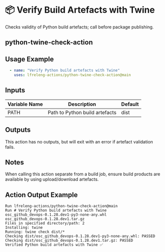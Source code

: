 <!--
# SPDX-License-Identifier: Apache-2.0
# SPDX-FileCopyrightText: 2025 The Linux Foundation
-->

# 📦 Verify Build Artefacts with Twine

Checks validity of Python build artefacts; call before package publishing.

## python-twine-check-action

## Usage Example

<!-- markdownlint-disable MD046 -->

```yaml
  - name: "Verify Python build artefacts with Twine"
    uses: lfreleng-actions/python-twine-check-action@main
```

<!-- markdownlint-enable MD046 -->

## Inputs

<!-- markdownlint-disable MD013 -->

| Variable Name | Description                    | Default |
| ------------- | ------------------------------ | ------- |
| PATH          | Path to Python build artefacts | dist    |

<!-- markdownlint-enable MD013 -->

## Outputs

This action has no outputs, but will exit with an error if artefact
validation fails.

## Notes

When calling this action separate from a build job, ensure build products are
available by using upload/download artefacts.

## Action Output Example

```console
Run lfreleng-actions/python-twine-check-action@main
Run # Verify Python build artefacts with Twine
osc_github_devops-0.1.28.dev1-py3-none-any.whl
osc_github_devops-0.1.28.dev1.tar.gz
Files in specified directory/path: 2
Installing: twine
Running: twine check dist/*
Checking dist/osc_github_devops-0.1.28.dev1-py3-none-any.whl: PASSED
Checking dist/osc_github_devops-0.1.28.dev1.tar.gz: PASSED
Verified Python build artefacts with Twine ✅
```

